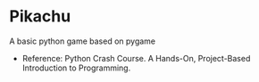 # Pikachu
A basic python game based on pygame
- Reference: Python Crash Course. A Hands-On, Project-Based Introduction to Programming.
